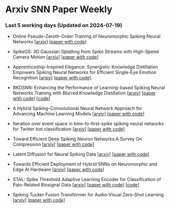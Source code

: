 # Arxiv SNN Paper Weekly


 ### **Last 5 working days (Updated on 2024-07-19)** 


- Online Pseudo-Zeroth-Order Training of Neuromorphic Spiking Neural Networks [[arxiv](https://arxiv.org/abs/2407.12516)] [[paper with code](https://paperswithcode.com/paper/online-pseudo-zeroth-order-training-of)]

- SpikeGS: 3D Gaussian Splatting from Spike Streams with High-Speed Camera Motion [[arxiv](https://arxiv.org/abs/2407.10062)] [[paper with code](https://paperswithcode.com/paper/spikegs-3d-gaussian-splatting-from-spike)]

- Apprenticeship-Inspired Elegance: Synergistic Knowledge Distillation Empowers Spiking Neural Networks for Efficient Single-Eye Emotion Recognition [[arxiv](https://arxiv.org/abs/2407.09521)] [[paper with code](https://paperswithcode.com/paper/apprenticeship-inspired-elegance-synergistic)]

- BKDSNN: Enhancing the Performance of Learning-based Spiking Neural Networks Training with Blurred Knowledge Distillation [[arxiv](https://arxiv.org/abs/2407.09083)] [[paper with code](https://paperswithcode.com/paper/bkdsnn-enhancing-the-performance-of-learning)] [[code](https://github.com/intelligent-computing-research-group/bkdsnn)]

- A Hybrid Spiking-Convolutional Neural Network Approach for Advancing Machine Learning Models [[arxiv](https://arxiv.org/abs/2407.08861)] [[paper with code](https://paperswithcode.com/paper/a-hybrid-spiking-convolutional-neural-network)]

- Iteration over event space in time-to-first-spike spiking neural networks for Twitter bot classification [[arxiv](https://arxiv.org/abs/2407.08746)] [[paper with code](https://paperswithcode.com/paper/iteration-over-event-space-in-time-to-first)]

- Toward Efficient Deep Spiking Neuron Networks:A Survey On Compression [[arxiv](https://arxiv.org/abs/2407.08744)] [[paper with code](https://paperswithcode.com/paper/toward-efficient-deep-spiking-neuron-networks)]

- Latent Diffusion for Neural Spiking Data [[arxiv](https://arxiv.org/abs/2407.08751)] [[paper with code](https://paperswithcode.com/paper/latent-diffusion-for-neural-spiking-data)]

- Towards Efficient Deployment of Hybrid SNNs on Neuromorphic and Edge AI Hardware [[arxiv](https://arxiv.org/abs/2407.08704)] [[paper with code](https://paperswithcode.com/paper/towards-efficient-deployment-of-hybrid-snns)]

- STAL: Spike Threshold Adaptive Learning Encoder for Classification of Pain-Related Biosignal Data [[arxiv](https://arxiv.org/abs/2407.08362)] [[paper with code](https://paperswithcode.com/paper/stal-spike-threshold-adaptive-learning)] [[code](https://github.com/freek1/emopain-stl)]

- Spiking Tucker Fusion Transformer for Audio-Visual Zero-Shot Learning [[arxiv](https://arxiv.org/abs/2407.08130)] [[paper with code](https://paperswithcode.com/paper/spiking-tucker-fusion-transformer-for-audio)]

